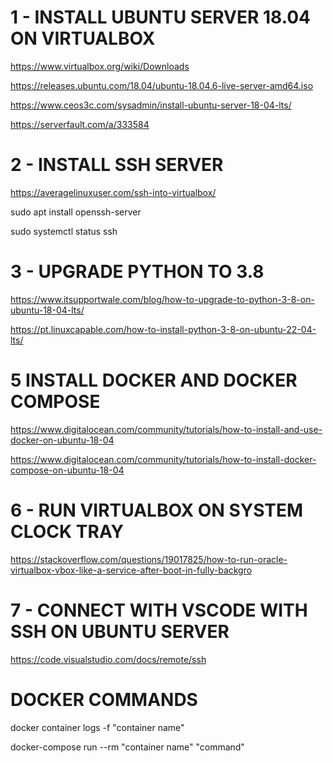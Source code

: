 # 1 - INSTALL UBUNTU SERVER 18.04 ON VIRTUALBOX

https://www.virtualbox.org/wiki/Downloads

https://releases.ubuntu.com/18.04/ubuntu-18.04.6-live-server-amd64.iso

https://www.ceos3c.com/sysadmin/install-ubuntu-server-18-04-lts/

https://serverfault.com/a/333584


# 2 - INSTALL SSH SERVER

https://averagelinuxuser.com/ssh-into-virtualbox/

sudo apt install openssh-server

sudo systemctl status ssh


# 3 - UPGRADE PYTHON TO 3.8

https://www.itsupportwale.com/blog/how-to-upgrade-to-python-3-8-on-ubuntu-18-04-lts/

https://pt.linuxcapable.com/how-to-install-python-3-8-on-ubuntu-22-04-lts/


# 5 INSTALL DOCKER AND DOCKER COMPOSE

https://www.digitalocean.com/community/tutorials/how-to-install-and-use-docker-on-ubuntu-18-04

https://www.digitalocean.com/community/tutorials/how-to-install-docker-compose-on-ubuntu-18-04


# 6 - RUN VIRTUALBOX ON SYSTEM CLOCK TRAY

https://stackoverflow.com/questions/19017825/how-to-run-oracle-virtualbox-vbox-like-a-service-after-boot-in-fully-backgro


# 7 - CONNECT WITH VSCODE WITH SSH ON UBUNTU SERVER

https://code.visualstudio.com/docs/remote/ssh


# DOCKER COMMANDS

docker container logs -f "container name"

docker-compose run --rm "container name" "command"
